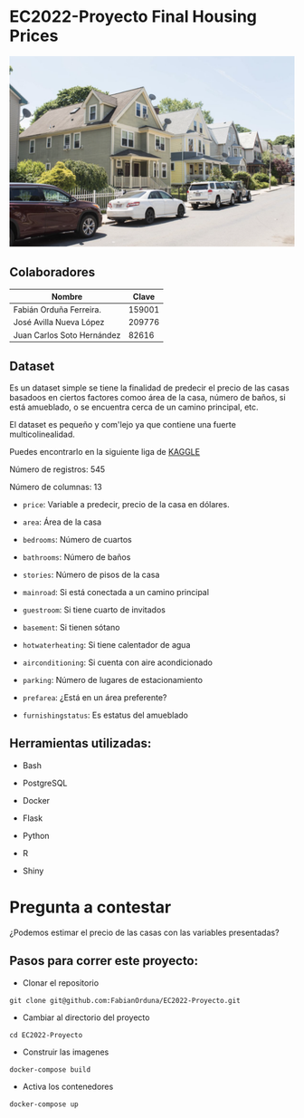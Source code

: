 # EC2022-Proyecto Final Housing Prices 


![House](./Imagenes/house.png)


## Colaboradores

| Nombre                     | Clave   |
| -------------------------- | ------- |
| Fabián Orduña Ferreira.    | 159001  |
| José Avilla Nueva López    | 209776  |
| Juan Carlos Soto Hernández | 82616   |




## Dataset

Es un dataset simple se tiene la finalidad de predecir el precio de las casas basadoos en ciertos factores comoo área de la casa, número de baños, si está amueblado, o se encuentra cerca de un camino principal, etc. 

El dataset es pequeño y com'lejo ya que contiene una fuerte multicolinealidad. 

Puedes encontrarlo en la siguiente liga de [KAGGLE](https://www.kaggle.com/datasets/yasserh/housing-prices-dataset)


Número de registros: 545

Número de columnas: 13



* `price`: Variable a predecir, precio de la casa en dólares.

* `area`: Área de la casa

* `bedrooms`: Número de cuartos

* `bathrooms`: Número de baños

* `stories`: Número de pisos de la casa

* `mainroad`: Si está conectada a un camino principal

* `guestroom`: Si tiene cuarto de invitados

* `basement`: Si tienen sótano

* `hotwaterheating`: Si tiene calentador de agua

* `airconditioning`: Si cuenta con aire acondicionado

* `parking`: Número de lugares de estacionamiento
 
* `prefarea`: ¿Está en un área preferente?

* `furnishingstatus`: Es estatus del amueblado

## Herramientas utilizadas:

* Bash

* PostgreSQL

* Docker

* Flask

* Python

* R

* Shiny

# Pregunta a contestar

¿Podemos estimar el precio de las casas con las variables presentadas?

## Pasos para correr este proyecto:

* Clonar el repositorio

```
git clone git@github.com:FabianOrduna/EC2022-Proyecto.git
```

* Cambiar al directorio del proyecto

```
cd EC2022-Proyecto
```


* Construir las imagenes

```
docker-compose build
```

* Activa los contenedores

```
docker-compose up
```
